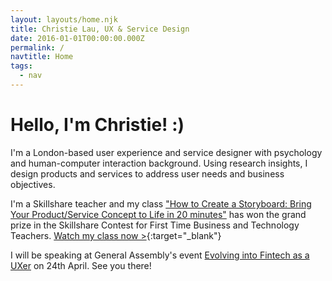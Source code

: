 ```yaml
---
layout: layouts/home.njk
title: Christie Lau, UX & Service Design
date: 2016-01-01T00:00:00.000Z
permalink: /
navtitle: Home
tags:
  - nav
---
```

# Hello, I'm Christie! :)

I'm a London-based user experience and service designer with psychology and human-computer interaction background.
Using research insights, I design products and services to address user needs and business objectives.

I'm a Skillshare teacher and my class ["How to Create a Storyboard: Bring Your Product/Service Concept to Life in 20 minutes"](https://skl.sh/2TOE5Qc) has won the grand prize in the Skillshare Contest for First Time Business and Technology Teachers. 
[Watch my class now >](https://skl.sh/2TOE5Qc){:target="_blank"}

I will be speaking at General Assembly's event [Evolving into Fintech as a UXer](https://www.eventbrite.co.uk/e/evolving-into-fintech-as-a-uxer-tickets-59760055936) on 24th April. See you there! 
